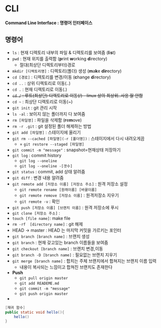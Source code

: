 # CLI

**Command Line Interface : 명령어 인터페이스**



## 명령어

- `ls` : 현재 디렉토리 내부의 파일 & 디렉토리를 보여줌 (**l**i**s**t)
- `pwd` : 현재 위치를 출력함 (**p**rint **w**orking **d**irectory) 
  - 절대(최상단 디렉토리부터)경로
- `mkdir [디렉토리명]` : 디렉토리(폴더) 생성 (**m**a**k**e **dir**ectory)
- `cd [경로]` : 디렉토리를 변경/이동 (**c**hange **d**irectory)
- `cd ..` : 상위 디렉토리로 이동(..)
- `cd .` : 현재 디렉토리로 이동(.)
- ~~`cd /` : 루트(최상단) 디렉토리로 이동(/) - linux 상의 최상위..사용 잘 안함~~
- `cd ~` : 최상단 디렉토리로 이동(~)
- `git init` : git 관리 시작
- `ls -al` : 보이지 않는 폴더까지 다 보여줌
- `rm [파일명]` : 파일을 삭제함 (**r**e**m**ove)
- `rm -r .git` : git 설정된 폴더 해제하는 방법
- `git add [파일명]` : 스테이지에 올리기
- `git rm --cached [파일명](-r [폴더명])` : 스테이지에서 다시 내려오게끔
  - = `git restore --staged [파일명]`
- `git commit -m "message"` : snapshot=현재상태 저장하기
- `git log` : commit history
  - `git log --oneline`
  - `git log --oneline -[갯수]`
- `git status` : commit, add 상태 알려줌
- `git diff` : 변경 내용 알려줌
- `git remote add [저장소 이름] [저장소 주소]` : 원격 저장소 설정
  - `git remote rename [원래이름] [바꿀이름]`
  - `git remote remove [저장소 이름]` : 원격저장소 지우기
  - `git remote -v` : 확인
- `git push [저장소 이름] [브랜치 이름]` : 원격 저장소에 푸시
- `git clone [저장소 주소]` : 
- `touch [file name]`: make file
- `rm -rf  [directory name]` : git 해제
- HEAD -> master : HEAD 는 마지막 커밋을 가르키는 포인터
- `git branch [branch name]` : 브랜치 생성
- `git branch` : 현재 갖고있는 branch 이름들을 보여줌
- `git checkout [branch name]` : 브랜치 변경,이동
- `git branch -D [branch name]` : 필요없는 브랜치 지우기
- `git merge [branch name]` : 합치는 주체 브랜치에서 합쳐지는 브랜치 이름 입력 
  - 내용이 복사되는 느낌이고 합쳐진 브랜치도 존재한다
- **Push**
  - `git pull origin master`
  - `git add READEME.md`
  - `git commit -m "message"`
  - `git push origin master`
- 













```java
[재귀 함수]
public static void hello(){
    hello()
}
```

